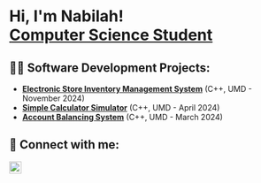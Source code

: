 
<h1>Hi, I'm Nabilah! <br/><a href="https://www.linkedin.com/in/nabilah-saleh/" target="_blank">Computer Science Student</a></h1>

<h2>👨‍💻 Software Development Projects:</h2>

- <b><a href="https://github.com/NabilahSaleh2001/Electronic-Store-Inventory-Management-System/tree/main">Electronic Store Inventory Management System</a></b> (C++, UMD - November 2024)
- <b><a href="https://github.com/NabilahSaleh2001/Simple-Calculator-Simulator-in-C-">Simple Calculator Simulator</a></b> (C++, UMD - April 2024)
- <b><a href="https://github.com/NabilahSaleh2001/Account-Balancing-System/tree/main">Account Balancing System</a></b> (C++, UMD - March 2024)

<h2> 🤳 Connect with me:</h2>

[<img align="left" alt="NabilahSaleh | LinkedIn" width="22px" src="https://cdn.jsdelivr.net/npm/simple-icons@v3/icons/linkedin.svg" />][linkedin]

[linkedin]: https://www.linkedin.com/in/nabilah-saleh/ 

<!--
**NabilahSaleh/NabilahSaleh** is a ✨ _special_ ✨ repository because its `README.md` (this file) appears on your GitHub profile.

Here are some ideas to get you started:

- 🔭 I’m currently working on ...
- 🌱 I’m currently learning ...
- 👯 I’m looking to collaborate on ...
- 🤔 I’m looking for help with ...
- 💬 Ask me about ...
- 📫 How to reach me: ...
- 😄 Pronouns: ...
- ⚡ Fun fact: ...
-->
